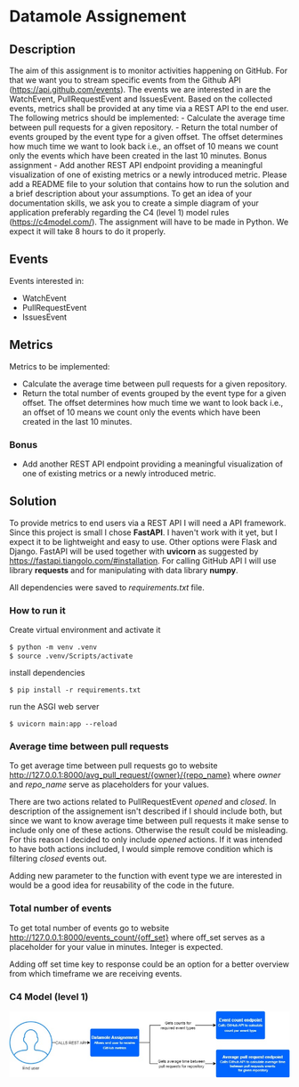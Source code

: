 # Datamole Assignement
## Description
The aim of this assignment is to monitor activities happening on GitHub. For that we want you to stream specific events from the Github API (https://api.github.com/events). The events we are interested in are the WatchEvent, PullRequestEvent and IssuesEvent. Based on the collected events, metrics shall be provided at any time via a REST API to the end user. The following metrics should be implemented:  - Calculate the average time between pull requests for a given repository.  - Return the total number of events grouped by the event type for a given    offset. The offset determines how much time we want to look back i.e., an offset of 10 means we count only the events which have been created in the last 10 minutes. Bonus assignment  - Add another REST API endpoint providing a meaningful visualization of one of existing metrics or a newly introduced metric. Please add a README file to your solution that contains how to run the solution and a brief description about your assumptions. To get an idea of your documentation skills, we ask you to create a simple diagram of your application preferably regarding the C4 (level 1) model rules (https://c4model.com/). The assignment will have to be made in Python. We expect it will take 8 hours to do it properly.

## Events
Events interested in:
* WatchEvent
* PullRequestEvent
* IssuesEvent

## Metrics
Metrics to be implemented:
* Calculate the average time between pull requests for a given repository.
* Return the total number of events grouped by the event type for a given    offset. The offset determines how much time we want to look back i.e., an offset of 10 means we count only the events which have been created in the last 10 minutes. 
### Bonus
* Add another REST API endpoint providing a meaningful visualization of one of existing metrics or a newly introduced metric.

## Solution
To provide metrics to end users via a REST API I will need a API framework. Since this project is small I chose **FastAPI**. I haven't work with it yet, but I expect it to be lightweight and easy to use. Other options were Flask and Django. FastAPI will be used together with **uvicorn** as suggested by https://fastapi.tiangolo.com/#installation. For calling GitHub API I will use library **requests** and for manipulating with data library **numpy**.

All dependencies were saved to *requirements.txt* file.

### How to run it
Create virtual environment and activate it
```
$ python -m venv .venv
$ source .venv/Scripts/activate
```
install dependencies
```
$ pip install -r requirements.txt
```
run the ASGI web server
```
$ uvicorn main:app --reload
```
### Average time between pull requests
To get average time between pull requests go to website http://127.0.0.1:8000/avg_pull_request/{owner}/{repo_name} where *owner* and *repo_name* serve as placeholders for your values.

There are two actions related to PullRequestEvent *opened* and *closed*. In description of the assignement isn't described if I should include both, but since we want to know average time between pull requests it make sense to include only one of these actions. Otherwise the result could be misleading. For this reason I decided to only include *opened* actions. If it was intended to have both actions included, I would simple remove condition which is filtering *closed* events out.

Adding new parameter to the function with event type we are interested in would be a good idea for reusability of the code in the future.

### Total number of events
To get total number of events go to website http://127.0.0.1:8000/events_count/{off_set} where off_set serves as a placeholder for your value in minutes. Integer is expected.

Adding off set time key to response could be an option for a better overview from which timeframe we are receiving events.

### C4 Model (level 1)
![alt text](overview.jpg)